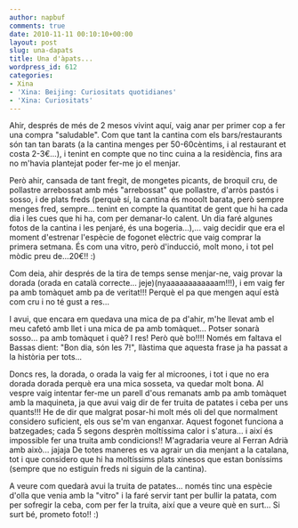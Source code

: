 ```yaml
---
author: napbuf
comments: true
date: 2010-11-11 00:10:10+00:00
layout: post
slug: una-dapats
title: Una d'àpats...
wordpress_id: 612
categories:
- Xina
- 'Xina: Beijing: Curiositats quotidianes'
- 'Xina: Curiositats'
---
```


Ahir, després de més de 2 mesos vivint aquí, vaig anar per primer cop a fer una compra "saludable". Com que tant la cantina com els bars/restaurants són tan tan barats (a la cantina menges per 50-60cèntims, i al restaurant et costa 2-3€...), i tenint en compte que no tinc cuina a la residència, fins ara no m'havia plantejat poder fer-me jo el menjar.

Però ahir, cansada de tant fregit, de mongetes picants, de broquil cru, de pollastre arrebossat amb més "arrebossat" que pollastre, d'arròs pastós i sosso, i de plats freds (perquè sí, la cantina és mooolt barata, però sempre menges fred, sempre... tenint en compte la quantitat de gent que hi ha cada dia i les cues que hi ha, com per demanar-lo calent. Un dia faré algunes fotos de la cantina i les penjaré, és una bogeria...),... vaig decidir que era el moment d'estrenar l'espècie de fogonet elèctric que vaig comprar la primera setmana. És com una vitro, però d'inducció, molt mono, i tot pel mòdic preu de...20€!! :)

Com deia, ahir després de la tira de temps sense menjar-ne, vaig provar la dorada (orada en català correcte... jeje)(nyaaaaaaaaaaaam!!!), i em vaig fer pa amb tomàquet amb pa de veritat!!! Perquè el pa que mengen aquí està com cru i no té gust a res...

I avui, que encara em quedava una mica de pa d'ahir, m'he llevat amb el meu cafetó amb llet i una mica de pa amb tomàquet... Potser sonarà sosso... pa amb tomàquet i què? I res! Però què bo!!!! Només em faltava el Bassas dient: "Bon dia, són les 7!", llàstima que aquesta frase ja ha passat a la història per tots...

Doncs res, la dorada, o orada la vaig fer al microones, i tot i que no era dorada dorada perquè era una mica sosseta, va quedar molt bona. Al vespre vaig intentar fer-me un parell d'ous remanats amb pa amb tomàquet amb la maquineta, ja que avui vaig dir de fer truita de patates i ceba per uns quants!!! He de dir que malgrat posar-hi molt més oli del que normalment considero suficient, els ous se'm van enganxar. Aquest fogonet funciona a batzegades; cada 5 segons desprèn moltíssima calor i s'atura... i així és impossible fer una truita amb condicions!! M'agradaria veure al Ferran Adrià amb això... jajaja De totes maneres es va agrair un dia menjant a la catalana, tot i que considero que hi ha moltíssims plats xinesos que estan boníssims (sempre que no estiguin freds ni siguin de la cantina).

A veure com quedarà avui la truita de patates... només tinc una espècie d'olla que venia amb la "vitro" i la faré servir tant per bullir la patata, com per sofregir la ceba, com per fer la truita, així que a veure què en surt... Si surt bé, prometo foto!! :)
